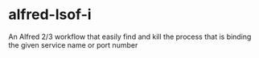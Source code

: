 # alfred-lsof-i
An Alfred 2/3 workflow that easily find and kill the process that is binding the given service name or port number
